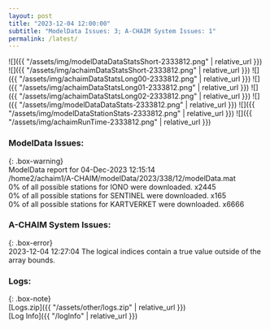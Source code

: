 ```yaml
---
layout: post
title: "2023-12-04 12:00:00"
subtitle: "ModelData Issues: 3; A-CHAIM System Issues: 1"
permalink: /latest/
---
```


![]({{ "/assets/img/modelDataDataStatsShort-2333812.png" | relative_url }})
![]({{ "/assets/img/achaimDataStatsShort-2333812.png" | relative_url }})
![]({{ "/assets/img/achaimDataStatsLong00-2333812.png" | relative_url }})
![]({{ "/assets/img/achaimDataStatsLong01-2333812.png" | relative_url }})
![]({{ "/assets/img/achaimDataStatsLong02-2333812.png" | relative_url }})
![]({{ "/assets/img/modelDataDataStats-2333812.png" | relative_url }})
![]({{ "/assets/img/modelDataStationStats-2333812.png" | relative_url }})
![]({{ "/assets/img/achaimRunTime-2333812.png" | relative_url }})


### ModelData Issues:  
  
{: .box-warning}  
 ModelData report for 04-Dec-2023 12:15:14   
 /home2/achaim1/A-CHAIM/modelData/2023/338/12/modelData.mat   
 0% of all possible stations for IONO were downloaded. x2445   
 0% of all possible stations for SENTINEL were downloaded. x165   
 0% of all possible stations for KARTVERKET were downloaded. x6666   
  
### A-CHAIM System Issues:  
  
{: .box-error}  
2023-12-04 12:27:04 The logical indices contain a true value outside of the array bounds.  

### Logs:  
  
{: .box-note}  
[Logs.zip]({{ "/assets/other/logs.zip" | relative_url }})  
[Log Info]({{ "/logInfo" | relative_url }})  
